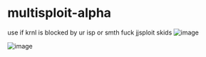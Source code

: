 # multisploit-alpha
use if krnl is blocked by ur isp or smth
fuck jjsploit skids
![image](https://user-images.githubusercontent.com/87015375/174734442-83fe0ad4-0b59-46fe-a11a-ae7e5a3b635c.png)

![image](https://user-images.githubusercontent.com/87015375/174629096-209238f3-23c0-47f9-a45a-c313cf234801.png)
